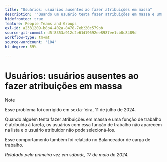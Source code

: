 ```yaml
---
title: "Usuários: usuários ausentes ao fazer atribuições em massa"
description: '"Quando um usuário tenta fazer atribuições em massa e uma função de trabalho é atribuída à tarefa, os usuários com essa função de trabalho não aparecem na lista e o usuário atribuidor não pode selecioná-los. ”'
hidefromtoc: true
feature: People Teams and Groups
exl-id: a2331209-b8b4-402a-8478-7eb220c579bb
source-git-commit: d5f8353a912c2e61d19692ee8987ee1cb8c8489d
workflow-type: tm+mt
source-wordcount: '104'
ht-degree: 59%

---
```


# Usuários: usuários ausentes ao fazer atribuições em massa

>[!NOTE]
>
>Esse problema foi corrigido em sexta-feira, 11 de julho de 2024.

Quando alguém tenta fazer atribuições em massa e uma função de trabalho é atribuída à tarefa, os usuários com essa função de trabalho não aparecem na lista e o usuário atribuidor não pode selecioná-los.

Esse comportamento também foi relatado no Balanceador de carga de trabalho.

_Relatado pela primeira vez em sábado, 17 de maio de 2024._
